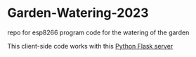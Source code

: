# Garden-Watering-2023
repo for esp8266 program code for the watering of the garden

This client-side code works with this [Python Flask server](https://github.com/Fredagsmys/Flask-server) 
